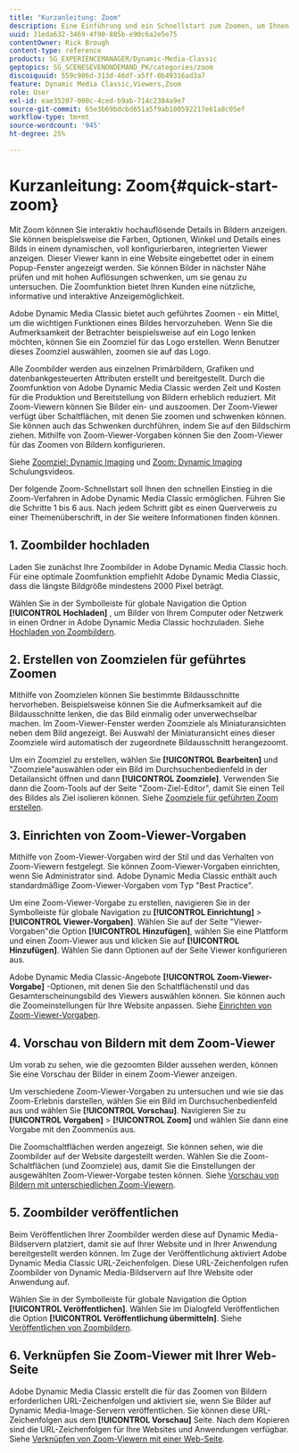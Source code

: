 ```yaml
---
title: "Kurzanleitung: Zoom"
description: Eine Einführung und ein Schnellstart zum Zoomen, um Ihnen den schnellen Einstieg zu ermöglichen.
uuid: 31eda632-3469-4f90-885b-e90c6a2e5e75
contentOwner: Rick Brough
content-type: reference
products: SG_EXPERIENCEMANAGER/Dynamic-Media-Classic
geptopics: SG_SCENESEVENONDEMAND_PK/categories/zoom
discoiquuid: 559c986d-313d-46df-a5ff-0b49316ad3a7
feature: Dynamic Media Classic,Viewers,Zoom
role: User
exl-id: eae35207-000c-4ced-b9ab-714c2384a9e7
source-git-commit: 65e3b69bdcbd651a5f9ab100592217e61a8c05ef
workflow-type: tm+mt
source-wordcount: '945'
ht-degree: 25%

---
```


# Kurzanleitung: Zoom{#quick-start-zoom}

Mit Zoom können Sie interaktiv hochauflösende Details in Bildern anzeigen. Sie können beispielsweise die Farben, Optionen, Winkel und Details eines Bilds in einem dynamischen, voll konfigurierbaren, integrierten Viewer anzeigen. Dieser Viewer kann in eine Website eingebettet oder in einem Popup-Fenster angezeigt werden. Sie können Bilder in nächster Nähe prüfen und mit hohen Auflösungen schwenken, um sie genau zu untersuchen. Die Zoomfunktion bietet Ihren Kunden eine nützliche, informative und interaktive Anzeigemöglichkeit.

Adobe Dynamic Media Classic bietet auch geführtes Zoomen - ein Mittel, um die wichtigen Funktionen eines Bildes hervorzuheben. Wenn Sie die Aufmerksamkeit der Betrachter beispielsweise auf ein Logo lenken möchten, können Sie ein Zoomziel für das Logo erstellen. Wenn Benutzer dieses Zoomziel auswählen, zoomen sie auf das Logo.

Alle Zoombilder werden aus einzelnen Primärbildern, Grafiken und datenbankgesteuerten Attributen erstellt und bereitgestellt. Durch die Zoomfunktion von Adobe Dynamic Media Classic werden Zeit und Kosten für die Produktion und Bereitstellung von Bildern erheblich reduziert. Mit Zoom-Viewern können Sie Bilder ein- und auszoomen. Der Zoom-Viewer verfügt über Schaltflächen, mit denen Sie zoomen und schwenken können. Sie können auch das Schwenken durchführen, indem Sie auf den Bildschirm ziehen. Mithilfe von Zoom-Viewer-Vorgaben können Sie den Zoom-Viewer für das Zoomen von Bildern konfigurieren.

Siehe [Zoomziel: Dynamic Imaging](https://s7d5.scene7.com/s7viewers/html5/VideoViewer.html?videoserverurl=https://s7d5.scene7.com/is/content/&amp;emailurl=https://s7d5.scene7.com/s7/emailFriend&amp;serverUrl=https://s7d5.scene7.com/is/image/&amp;config=Scene7SharedAssets/Universal_HTML5_Video&amp;contenturl=https://s7d5.scene7.com/skins/&amp;asset=S7tutorials/559_Zoom%20Target%20Tool_converted%20renamed_Dynamic%20Imaging-AVS) und [Zoom: Dynamic Imaging](https://s7d5.scene7.com/s7viewers/html5/VideoViewer.html?videoserverurl=https://s7d5.scene7.com/is/content/&amp;emailurl=https://s7d5.scene7.com/s7/emailFriend&amp;serverUrl=https://s7d5.scene7.com/is/image/&amp;config=Scene7SharedAssets/Universal_HTML5_Video&amp;contenturl=https://s7d5.scene7.com/skins/&amp;asset=S7tutorials/560_Zoom_converted%20renamed_Dynamic%20Imaging-AVS) Schulungsvideos.

Der folgende Zoom-Schnellstart soll Ihnen den schnellen Einstieg in die Zoom-Verfahren in Adobe Dynamic Media Classic ermöglichen. Führen Sie die Schritte 1 bis 6 aus. Nach jedem Schritt gibt es einen Querverweis zu einer Themenüberschrift, in der Sie weitere Informationen finden können.

## 1. Zoombilder hochladen

Laden Sie zunächst Ihre Zoombilder in Adobe Dynamic Media Classic hoch. Für eine optimale Zoomfunktion empfiehlt Adobe Dynamic Media Classic, dass die längste Bildgröße mindestens 2000 Pixel beträgt.

Wählen Sie in der Symbolleiste für globale Navigation die Option **[!UICONTROL Hochladen]** , um Bilder von Ihrem Computer oder Netzwerk in einen Ordner in Adobe Dynamic Media Classic hochzuladen. Siehe [Hochladen von Zoombildern](uploading-zoom-images.md#uploading_zoom_images).

## 2. Erstellen von Zoomzielen für geführtes Zoomen

Mithilfe von Zoomzielen können Sie bestimmte Bildausschnitte hervorheben. Beispielsweise können Sie die Aufmerksamkeit auf die Bildausschnitte lenken, die das Bild einmalig oder unverwechselbar machen. Im Zoom-Viewer-Fenster werden Zoomziele als Miniaturansichten neben dem Bild angezeigt. Bei Auswahl der Miniaturansicht eines dieser Zoomziele wird automatisch der zugeordnete Bildausschnitt herangezoomt.

Um ein Zoomziel zu erstellen, wählen Sie **[!UICONTROL Bearbeiten]** und &quot;Zoomziele&quot;auswählen oder ein Bild im Durchsuchenbedienfeld in der Detailansicht öffnen und dann **[!UICONTROL Zoomziele]**. Verwenden Sie dann die Zoom-Tools auf der Seite &quot;Zoom-Ziel-Editor&quot;, damit Sie einen Teil des Bildes als Ziel isolieren können. Siehe [Zoomziele für geführten Zoom erstellen](creating-zoom-targets-guided-zoom.md#creating_zoom_targets_for_guided_zoom).

## 3. Einrichten von Zoom-Viewer-Vorgaben

Mithilfe von Zoom-Viewer-Vorgaben wird der Stil und das Verhalten von Zoom-Viewern festgelegt. Sie können Zoom-Viewer-Vorgaben einrichten, wenn Sie Administrator sind. Adobe Dynamic Media Classic enthält auch standardmäßige Zoom-Viewer-Vorgaben vom Typ &quot;Best Practice&quot;.

Um eine Zoom-Viewer-Vorgabe zu erstellen, navigieren Sie in der Symbolleiste für globale Navigation zu **[!UICONTROL Einrichtung]** > **[!UICONTROL Viewer-Vorgaben]**. Wählen Sie auf der Seite &quot;Viewer-Vorgaben&quot;die Option **[!UICONTROL Hinzufügen]**, wählen Sie eine Plattform und einen Zoom-Viewer aus und klicken Sie auf **[!UICONTROL Hinzufügen]**. Wählen Sie dann Optionen auf der Seite Viewer konfigurieren aus.

Adobe Dynamic Media Classic-Angebote **[!UICONTROL Zoom-Viewer-Vorgabe]** -Optionen, mit denen Sie den Schaltflächenstil und das Gesamterscheinungsbild des Viewers auswählen können. Sie können auch die Zoomeinstellungen für Ihre Website anpassen. Siehe [Einrichten von Zoom-Viewer-Vorgaben](setting-zoom-viewer-presets.md#setting_up_zoom_viewer_presets).

## 4. Vorschau von Bildern mit dem Zoom-Viewer

Um vorab zu sehen, wie die gezoomten Bilder aussehen werden, können Sie eine Vorschau der Bilder in einem Zoom-Viewer anzeigen.

Um verschiedene Zoom-Viewer-Vorgaben zu untersuchen und wie sie das Zoom-Erlebnis darstellen, wählen Sie ein Bild im Durchsuchenbedienfeld aus und wählen Sie **[!UICONTROL Vorschau]**. Navigieren Sie zu **[!UICONTROL Vorgaben]** > **[!UICONTROL Zoom]** und wählen Sie dann eine Vorgabe mit den Zoommenüs aus.

Die Zoomschaltflächen werden angezeigt. Sie können sehen, wie die Zoombilder auf der Website dargestellt werden. Wählen Sie die Zoom-Schaltflächen (und Zoomziele) aus, damit Sie die Einstellungen der ausgewählten Zoom-Viewer-Vorgabe testen können. Siehe [Vorschau von Bildern mit unterschiedlichen Zoom-Viewern](previewing-image-assets-different-zoom.md#previewing_image_assets_with_different_zoom_viewers).

## 5. Zoombilder veröffentlichen

Beim Veröffentlichen Ihrer Zoombilder werden diese auf Dynamic Media-Bildservern platziert, damit sie auf Ihrer Website und in Ihrer Anwendung bereitgestellt werden können. Im Zuge der Veröffentlichung aktiviert Adobe Dynamic Media Classic URL-Zeichenfolgen. Diese URL-Zeichenfolgen rufen Zoombilder von Dynamic Media-Bildservern auf Ihre Website oder Anwendung auf.

Wählen Sie in der Symbolleiste für globale Navigation die Option **[!UICONTROL Veröffentlichen]**. Wählen Sie im Dialogfeld Veröffentlichen die Option **[!UICONTROL Veröffentlichung übermitteln]**. Siehe [Veröffentlichen von Zoombildern](publishing-zoom-images.md#publishing_zoom_images).

## 6. Verknüpfen Sie Zoom-Viewer mit Ihrer Web-Seite

Adobe Dynamic Media Classic erstellt die für das Zoomen von Bildern erforderlichen URL-Zeichenfolgen und aktiviert sie, wenn Sie Bilder auf Dynamic Media-Image-Servern veröffentlichen. Sie können diese URL-Zeichenfolgen aus dem **[!UICONTROL Vorschau]** Seite. Nach dem Kopieren sind die URL-Zeichenfolgen für Ihre Websites und Anwendungen verfügbar. Siehe [Verknüpfen von Zoom-Viewern mit einer Web-Seite](linking-zoom-viewers-web-pages.md#linking_zoom_viewers_to_your_web_pages).
